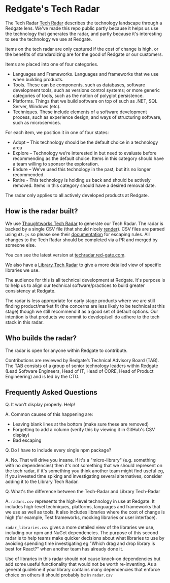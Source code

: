# Redgate's Tech Radar

The Tech Radar [Tech Radar](https://radar.thoughtworks.com/?sheetId=https%3A%2F%2Fraw.githubusercontent.com%2Fred-gate%2FTech-Radar%2Fmaster%2Fradar.csv) describes the technology landscape through a Redgate lens. We've made this repo public partly because it helps us use the technology that generates the radar, and partly because it's interesting to see the technology we use at Redgate.

Items on the tech radar are only captured if the cost of change is high, or the benefits of standardizing are for the good of Redgate or our customers.

Items are placed into one of four categories.

* Languages and Frameworks. Languages and frameworks that we use when building products.
* Tools. These can be components, such as databases, software development tools, such as versions control systems; or more generic categories of tools, such as the notion of polyglot persistence.
* Platforms. Things that we build software on top of such as .NET, SQL Server, Windows (etc).
* Techniques. These include elements of a software development process, such as experience design; and ways of structuring software, such as microservices.

For each item, we position it in one of four states:

* Adopt – This technology should be the default choice in a technology area
* Explore – Technology we’re interested in but need to evaluate before recommending as the default choice. Items in this category should have a team willing to sponsor the exploration.
* Endure – We’ve used this technology in the past, but it’s no longer recommended.
* Retire - This technology is holding us back and should be actively removed. Items in this category should have a desired removal date.

The radar only applies to all actively developed products at Redgate. 

## How is the radar built?

We use [Thoughtworks Tech Radar](https://radar.thoughtworks.com/) to generate our Tech Radar. The radar is backed by a single CSV file (that should nicely [render](https://help.github.com/articles/rendering-csv-and-tsv-data/)). CSV files are parsed using `d3.js` so please see their [documentation](https://d3-wiki.readthedocs.io/zh_CN/master/CSV/) for escaping rules. All changes to the Tech Radar should be completed via a PR and merged by someone else.

You can see the latest version at [techradar.red-gate.com](http://techradar.red-gate.com).

We also have a [Library Tech Radar](https://radar.thoughtworks.com/?sheetId=https%3A%2F%2Fraw.githubusercontent.com%2Fred-gate%2FTech-Radar%2Fmaster%2Fradar_libraries.csv) to give a more detailed view of specific libraries we use.

The audience for this is all technical development at Redgate. It's purpose is to help us to align our technical software/practices to build greater consistency at Redgate. 

The radar is less appropriate for early stage products where we are still finding product/market fit (the concerns are less likely to be technical at this stage) though we still recommend it as a good set of default options. Our intention is that products we commit to develop/sell do adhere to the tech stack in this radar.

## Who builds the radar?

The radar is open for anyone within Redgate to contribute.

Contributions are reviewed by Redgate’s Technical Advisory Board (TAB).  The TAB consists of a group of senior technology leaders within Redgate (Lead Software Engineers, Head of IT, Head of CORE, Head of Product Engineering) and is led by the CTO.

## Frequently Asked Questions

Q. It won't display properly. Help!

A. Common causes of this happening are:
* Leaving blank lines at the bottom (make sure these are removed)
* Forgetting to add a column (verify this by viewing it in GitHub's CSV display)
* Bad escaping

Q. Do I have to include every single npm package?

A. No. That will drive you insane. If it's a "micro-library" (e.g. something with no dependencies) then it's not something that we should represent on the tech radar, if it's something you think another team might find useful eg, if you invested time spiking and investigating several alternatives, consider adding it to the Library Tech Radar.

Q. What's the difference between the Tech-Radar and Library Tech-Radar

A. `radars.csv` represents the high-level technology in use at Redgate. It includes high-level techniques, platforms, languages and frameworks that we use as well as tools. It also includes libraries where the cost of change is high (for example, Test frameworks, mocking libraries or user interface).

`radar_libraries.csv` gives a more detailed view of the libraries we use, including our npm and NuGet dependencies. The purpose of this second radar is to help teams make quicker decisions about what libraries to use by avoiding spending time investigating eg "Which drag and drop library is best for React?" when another team has already done it.

Use of libraries in this radar  should not cause knock-on dependencies but add some useful functionality that would not be worth re-inventing. As a general guideline if your library contains many dependencies that enforce choice on others it should probably be in `radar.csv`
